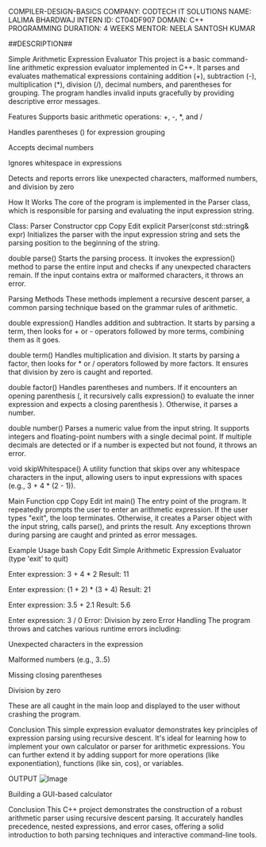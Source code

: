 COMPILER-DESIGN-BASICS
COMPANY: CODTECH IT SOLUTIONS NAME: LALIMA BHARDWAJ INTERN ID: CT04DF907 DOMAIN: C++ PROGRAMMING DURATION: 4 WEEKS MENTOR: NEELA SANTOSH KUMAR

##DESCRIPTION##

Simple Arithmetic Expression Evaluator This project is a basic command-line arithmetic expression evaluator implemented in C++. It parses and evaluates mathematical expressions containing addition (+), subtraction (-), multiplication (*), division (/), decimal numbers, and parentheses for grouping. The program handles invalid inputs gracefully by providing descriptive error messages.

Features Supports basic arithmetic operations: +, -, *, and /

Handles parentheses () for expression grouping

Accepts decimal numbers

Ignores whitespace in expressions

Detects and reports errors like unexpected characters, malformed numbers, and division by zero

How It Works The core of the program is implemented in the Parser class, which is responsible for parsing and evaluating the input expression string.

Class: Parser Constructor cpp Copy Edit explicit Parser(const std::string& expr) Initializes the parser with the input expression string and sets the parsing position to the beginning of the string.

double parse() Starts the parsing process. It invokes the expression() method to parse the entire input and checks if any unexpected characters remain. If the input contains extra or malformed characters, it throws an error.

Parsing Methods These methods implement a recursive descent parser, a common parsing technique based on the grammar rules of arithmetic.

double expression() Handles addition and subtraction. It starts by parsing a term, then looks for + or - operators followed by more terms, combining them as it goes.

double term() Handles multiplication and division. It starts by parsing a factor, then looks for * or / operators followed by more factors. It ensures that division by zero is caught and reported.

double factor() Handles parentheses and numbers. If it encounters an opening parenthesis (, it recursively calls expression() to evaluate the inner expression and expects a closing parenthesis ). Otherwise, it parses a number.

double number() Parses a numeric value from the input string. It supports integers and floating-point numbers with a single decimal point. If multiple decimals are detected or if a number is expected but not found, it throws an error.

void skipWhitespace() A utility function that skips over any whitespace characters in the input, allowing users to input expressions with spaces (e.g., 3 + 4 * (2 - 1)).

Main Function cpp Copy Edit int main() The entry point of the program. It repeatedly prompts the user to enter an arithmetic expression. If the user types "exit", the loop terminates. Otherwise, it creates a Parser object with the input string, calls parse(), and prints the result. Any exceptions thrown during parsing are caught and printed as error messages.

Example Usage bash Copy Edit Simple Arithmetic Expression Evaluator (type 'exit' to quit)

Enter expression: 3 + 4 * 2 Result: 11

Enter expression: (1 + 2) * (3 + 4) Result: 21

Enter expression: 3.5 + 2.1 Result: 5.6

Enter expression: 3 / 0 Error: Division by zero Error Handling The program throws and catches various runtime errors including:

Unexpected characters in the expression

Malformed numbers (e.g., 3..5)

Missing closing parentheses

Division by zero

These are all caught in the main loop and displayed to the user without crashing the program.

Conclusion This simple expression evaluator demonstrates key principles of expression parsing using recursive descent. It's ideal for learning how to implement your own calculator or parser for arithmetic expressions. You can further extend it by adding support for more operations (like exponentiation), functions (like sin, cos), or variables.

OUTPUT
![Image](https://github.com/user-attachments/assets/ad94a48f-b8f5-4296-b043-91fe33c3958d)


Building a GUI-based calculator

Conclusion This C++ project demonstrates the construction of a robust arithmetic parser using recursive descent parsing. It accurately handles precedence, nested expressions, and error cases, offering a solid introduction to both parsing techniques and interactive command-line tools.
